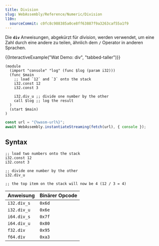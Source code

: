 ```yaml
---
title: Division
slug: WebAssembly/Reference/Numeric/Division
l10n:
  sourceCommit: c0fc8c988385a0ce8ff63887f9a3263caf55a1f9
---
```


Die **`div`** Anweisungen, abgekürzt für _division_, werden verwendet, um eine Zahl durch eine andere zu teilen, ähnlich dem **`/`** Operator in anderen Sprachen.

{{InteractiveExample("Wat Demo: div", "tabbed-taller")}}

```wat interactive-example
(module
  (import "console" "log" (func $log (param i32)))
  (func $main
    ;; load `12` and `3` onto the stack
    i32.const 12
    i32.const 3

    i32.div_u ;; divide one number by the other
    call $log ;; log the result
  )
  (start $main)
)
```

```js interactive-example
const url = "{%wasm-url%}";
await WebAssembly.instantiateStreaming(fetch(url), { console });
```

## Syntax

```wat
;; load two numbers onto the stack
i32.const 12
i32.const 3

;; divide one number by the other
i32.div_u

;; the top item on the stack will now be 4 (12 / 3 = 4)
```

| Anweisung   | Binärer Opcode |
| ----------- | -------------- |
| `i32.div_s` | `0x6d`         |
| `i32.div_u` | `0x6e`         |
| `i64.div_s` | `0x7f`         |
| `i64.div_u` | `0x80`         |
| `f32.div`   | `0x95`         |
| `f64.div`   | `0xa3`         |
